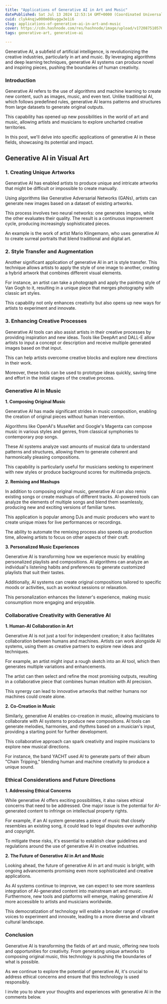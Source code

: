 ```yaml
---
title: "Applications of Generative AI in Art and Music"
datePublished: Sat Jul 13 2024 12:53:14 GMT+0000 (Coordinated Universal Time)
cuid: clyk4nqjw000m08kvggw3e1i6
slug: applications-of-generative-ai-in-art-and-music
cover: https://cdn.hashnode.com/res/hashnode/image/upload/v1720875105702/65a3c017-ab71-40d0-9c60-c0fe93963197.jpeg
tags: generative-art, generative-ai

---
```


Generative AI, a subfield of artificial intelligence, is revolutionizing the creative industries, particularly in art and music. By leveraging algorithms and deep learning techniques, generative AI systems can produce novel and inspiring pieces, pushing the boundaries of human creativity.

### Introduction

Generative AI refers to the use of algorithms and machine learning to create new content, such as images, music, and even text. Unlike traditional AI, which follows predefined rules, generative AI learns patterns and structures from large datasets to generate original outputs.

This capability has opened up new possibilities in the world of art and music, allowing artists and musicians to explore uncharted creative territories.

In this post, we'll delve into specific applications of generative AI in these fields, showcasing its potential and impact.

## Generative AI in Visual Art

### **1\. Creating Unique Artworks**

Generative AI has enabled artists to produce unique and intricate artworks that might be difficult or impossible to create manually.

Using algorithms like Generative Adversarial Networks (GANs), artists can generate new images based on a dataset of existing artworks.

This process involves two neural networks: one generates images, while the other evaluates their quality. The result is a continuous improvement cycle, producing increasingly sophisticated pieces.

An example is the work of artist Mario Klingemann, who uses generative AI to create surreal portraits that blend traditional and digital art.

### **2\. Style Transfer and Augmentation**

Another significant application of generative AI in art is style transfer. This technique allows artists to apply the style of one image to another, creating a hybrid artwork that combines different visual elements.

For instance, an artist can take a photograph and apply the painting style of Van Gogh to it, resulting in a unique piece that merges photography with classic art styles.

This capability not only enhances creativity but also opens up new ways for artists to experiment and innovate.

### **3\. Enhancing Creative Processes**

Generative AI tools can also assist artists in their creative processes by providing inspiration and new ideas. Tools like DeepArt and DALL-E allow artists to input a concept or description and receive multiple generated images based on that input.

This can help artists overcome creative blocks and explore new directions in their work.

Moreover, these tools can be used to prototype ideas quickly, saving time and effort in the initial stages of the creative process.

### Generative AI in Music

**1\. Composing Original Music**

Generative AI has made significant strides in music composition, enabling the creation of original pieces without human intervention.

Algorithms like OpenAI's MuseNet and Google's Magenta can compose music in various styles and genres, from classical symphonies to contemporary pop songs.

These AI systems analyze vast amounts of musical data to understand patterns and structures, allowing them to generate coherent and harmonically pleasing compositions.

This capability is particularly useful for musicians seeking to experiment with new styles or produce background scores for multimedia projects.

**2\. Remixing and Mashups**

In addition to composing original music, generative AI can also remix existing songs or create mashups of different tracks. AI-powered tools can analyze the elements of multiple songs and blend them seamlessly, producing new and exciting versions of familiar tunes.

This application is popular among DJs and music producers who want to create unique mixes for live performances or recordings.

The ability to automate the remixing process also speeds up production time, allowing artists to focus on other aspects of their craft.

**3\. Personalized Music Experiences**

Generative AI is transforming how we experience music by enabling personalized playlists and compositions. AI algorithms can analyze an individual's listening habits and preferences to generate customized playlists that suit their tastes.

Additionally, AI systems can create original compositions tailored to specific moods or activities, such as workout sessions or relaxation.

This personalization enhances the listener's experience, making music consumption more engaging and enjoyable.

### Collaborative Creativity with Generative AI

**1\. Human-AI Collaboration in Art**

Generative AI is not just a tool for independent creation; it also facilitates collaboration between humans and machines. Artists can work alongside AI systems, using them as creative partners to explore new ideas and techniques.

For example, an artist might input a rough sketch into an AI tool, which then generates multiple variations and enhancements.

The artist can then select and refine the most promising outputs, resulting in a collaborative piece that combines human intuition with AI precision.

This synergy can lead to innovative artworks that neither humans nor machines could create alone.

**2\. Co-Creation in Music**

Similarly, generative AI enables co-creation in music, allowing musicians to collaborate with AI systems to produce new compositions. AI tools can generate melodies, harmonies, and rhythms based on a musician's input, providing a starting point for further development.

This collaborative approach can spark creativity and inspire musicians to explore new musical directions.

For instance, the band YACHT used AI to generate parts of their album "Chain Tripping," blending human and machine creativity to produce a unique sound.

### Ethical Considerations and Future Directions

**1\. Addressing Ethical Concerns**

While generative AI offers exciting possibilities, it also raises ethical concerns that need to be addressed. One major issue is the potential for AI-generated content to infringe on intellectual property rights.

For example, if an AI system generates a piece of music that closely resembles an existing song, it could lead to legal disputes over authorship and copyright.

To mitigate these risks, it's essential to establish clear guidelines and regulations around the use of generative AI in creative industries.

**2\. The Future of Generative AI in Art and Music**

Looking ahead, the future of generative AI in art and music is bright, with ongoing advancements promising even more sophisticated and creative applications.

As AI systems continue to improve, we can expect to see more seamless integration of AI-generated content into mainstream art and music. Furthermore, new tools and platforms will emerge, making generative AI more accessible to artists and musicians worldwide.

This democratization of technology will enable a broader range of creative voices to experiment and innovate, leading to a more diverse and vibrant cultural landscape.

### Conclusion

Generative AI is transforming the fields of art and music, offering new tools and opportunities for creativity. From generating unique artworks to composing original music, this technology is pushing the boundaries of what is possible.

As we continue to explore the potential of generative AI, it's crucial to address ethical concerns and ensure that this technology is used responsibly.

I invite you to share your thoughts and experiences with generative AI in the comments below.